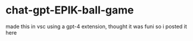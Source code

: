 # chat-gpt-EPIK-ball-game

made this in vsc using a gpt-4 extension, thought it was funi so i posted it here
